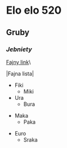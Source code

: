 # Elo elo 520 
## **Gruby** 
### *Jebniety* 
[Fajny link](https://youtu.be/axtnPlGJVIA)\

 |Fajna lista| 
* Fiki 
  * Miki
* Ura 
  + Bura
+ Maka 
  - Paka 
- Euro 
  - Sraka
